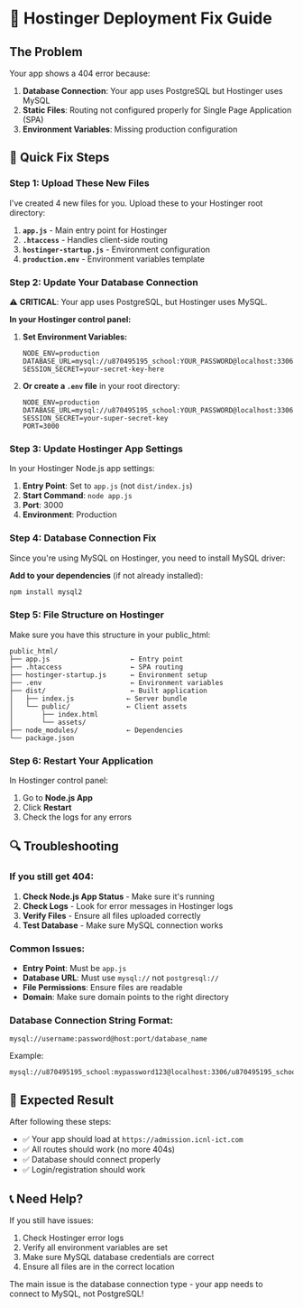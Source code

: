 # 🚀 Hostinger Deployment Fix Guide

## The Problem
Your app shows a 404 error because:
1. **Database Connection**: Your app uses PostgreSQL but Hostinger uses MySQL
2. **Static Files**: Routing not configured properly for Single Page Application (SPA)
3. **Environment Variables**: Missing production configuration

## 🔧 Quick Fix Steps

### Step 1: Upload These New Files
I've created 4 new files for you. Upload these to your Hostinger root directory:

1. **`app.js`** - Main entry point for Hostinger
2. **`.htaccess`** - Handles client-side routing  
3. **`hostinger-startup.js`** - Environment configuration
4. **`production.env`** - Environment variables template

### Step 2: Update Your Database Connection
⚠️ **CRITICAL**: Your app uses PostgreSQL, but Hostinger uses MySQL.

**In your Hostinger control panel:**

1. **Set Environment Variables:**
   ```
   NODE_ENV=production
   DATABASE_URL=mysql://u870495195_school:YOUR_PASSWORD@localhost:3306/u870495195_school
   SESSION_SECRET=your-secret-key-here
   ```

2. **Or create a `.env` file** in your root directory:
   ```env
   NODE_ENV=production
   DATABASE_URL=mysql://u870495195_school:YOUR_PASSWORD@localhost:3306/u870495195_school
   SESSION_SECRET=your-super-secret-key
   PORT=3000
   ```

### Step 3: Update Hostinger App Settings
In your Hostinger Node.js app settings:

1. **Entry Point**: Set to `app.js` (not `dist/index.js`)
2. **Start Command**: `node app.js`
3. **Port**: 3000
4. **Environment**: Production

### Step 4: Database Connection Fix
Since you're using MySQL on Hostinger, you need to install MySQL driver:

**Add to your dependencies** (if not already installed):
```bash
npm install mysql2
```

### Step 5: File Structure on Hostinger
Make sure you have this structure in your public_html:

```
public_html/
├── app.js                    ← Entry point
├── .htaccess                 ← SPA routing
├── hostinger-startup.js      ← Environment setup
├── .env                      ← Environment variables
├── dist/                     ← Built application
│   ├── index.js             ← Server bundle
│   └── public/              ← Client assets
│       ├── index.html
│       └── assets/
├── node_modules/            ← Dependencies
└── package.json
```

### Step 6: Restart Your Application
In Hostinger control panel:
1. Go to **Node.js App**
2. Click **Restart** 
3. Check the logs for any errors

## 🔍 Troubleshooting

### If you still get 404:
1. **Check Node.js App Status** - Make sure it's running
2. **Check Logs** - Look for error messages in Hostinger logs
3. **Verify Files** - Ensure all files uploaded correctly
4. **Test Database** - Make sure MySQL connection works

### Common Issues:
- **Entry Point**: Must be `app.js`
- **Database URL**: Must use `mysql://` not `postgresql://`
- **File Permissions**: Ensure files are readable
- **Domain**: Make sure domain points to the right directory

### Database Connection String Format:
```
mysql://username:password@host:port/database_name
```

Example:
```
mysql://u870495195_school:mypassword123@localhost:3306/u870495195_school
```

## 🎯 Expected Result
After following these steps:
- ✅ Your app should load at `https://admission.icnl-ict.com`
- ✅ All routes should work (no more 404s)
- ✅ Database should connect properly
- ✅ Login/registration should work

## 📞 Need Help?
If you still have issues:
1. Check Hostinger error logs
2. Verify all environment variables are set
3. Make sure MySQL database credentials are correct
4. Ensure all files are in the correct location

The main issue is the database connection type - your app needs to connect to MySQL, not PostgreSQL!